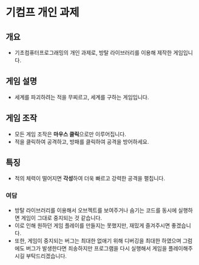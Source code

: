 # 기컴프 개인 과제
## 개요
- 기초컴퓨터프로그래밍의 개인 과제로, 방탈 라이브러리를 이용해 제작한 게임입니다.

## 게임 설명
- 세계를 파괴하려는 적을 무찌르고, 세계를 구하는 게임입니다.

## 게임 조작
- 모든 게임 조작은 **마우스 클릭**으로만 이루어집니다.
- 적을 클릭하여 공격하고, 방패를 클릭하여 공격을 방어하세요.

## 특징
- 적의 체력이 떨어지면 **각성**하여 더욱 빠르고 강력한 공격을 펼칩니다.

### 여담
- 방탈 라이브러리를 이용해서 오브젝트를 보여주거나 숨기는 코드를 동시에 실행하면 게임이 그대로 중지되는 것 같습니다.
- 이로 인해 원하던 게임 플레이를 만들지는 못했지만, 재밌게 즐겨주시면 좋겠습니다.
- 또한, 게임이 중지되는 버그는 최대한 없애기 위해 디버깅을 최대한 하였으며 그럼에도 버그가 발생한다면 죄송하지만 프로그램을 다시 실행해서 게임을 플레이해주시길 부탁드리겠습니다.

